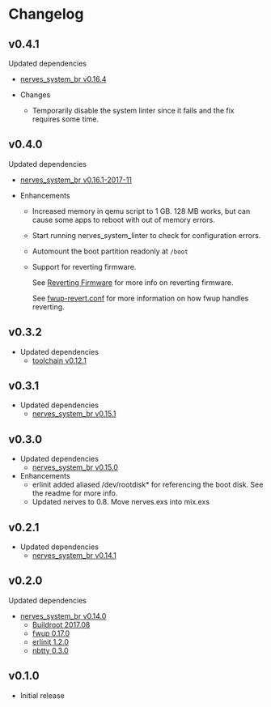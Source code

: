 # Changelog

## v0.4.1

  Updated dependencies
  * [nerves_system_br v0.16.4](https://github.com/nerves-project/nerves_system_br/releases/tag/v0.16.4)

  * Changes
    * Temporarily disable the system linter since it fails and the fix requires
      some time.

## v0.4.0

  Updated dependencies
  * [nerves_system_br v0.16.1-2017-11](https://github.com/nerves-project/nerves_system_br/releases/tag/v0.16.1-2017-11)

  * Enhancements
    * Increased memory in qemu script to 1 GB. 128 MB works, but can cause some apps to
      reboot with out of memory errors.
    * Start running nerves_system_linter to check for configuration errors.
    * Automount the boot partition readonly at `/boot`
    * Support for reverting firmware.

      See [Reverting Firmware](https://hexdocs.pm/nerves_runtime/readme.html#reverting-firmware) for more info on reverting firmware.

      See [fwup-revert.conf](https://github.com/nerves-project/nerves_system_rpi/blob/master/fwup-revert.conf) for more information on how fwup handles reverting.

## v0.3.2

  * Updated dependencies
    * [toolchain v0.12.1](https://github.com/nerves-project/toolchains/releases/tag/v0.12.1)

## v0.3.1

  * Updated dependencies
    * [nerves_system_br v0.15.1](https://github.com/nerves-project/nerves_system_br/releases/tag/v0.15.1)

## v0.3.0

  * Updated dependencies
    * [nerves_system_br v0.15.0](https://github.com/nerves-project/nerves_system_br/releases/tag/v0.15.0)
  * Enhancements
    * erlinit added aliased /dev/rootdisk* for referencing the boot disk. See the readme for more info.
    * Updated nerves to 0.8. Move nerves.exs into mix.exs

## v0.2.1

  * Updated dependencies
    * [nerves_system_br v0.14.1](https://github.com/nerves-project/nerves_system_br/releases/tag/v0.14.1)

## v0.2.0

  Updated dependencies
  * [nerves_system_br v0.14.0](https://github.com/nerves-project/nerves_system_br/releases/tag/v0.14.0)
    * [Buildroot 2017.08](https://git.busybox.net/buildroot/plain/CHANGES?id=2017.08)
    * [fwup 0.17.0](https://github.com/fhunleth/fwup/releases/tag/v0.17.0)
    * [erlinit 1.2.0](https://github.com/nerves-project/erlinit/releases/tag/v1.2.0)
    * [nbtty 0.3.0](https://github.com/fhunleth/nbtty/releases/tag/v0.3.0)

## v0.1.0

  * Initial release

